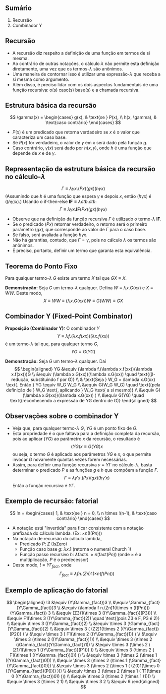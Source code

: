 ## Sumário

1.  Recursão
2.  Combinador Y

## Recursão

-   A recursão diz respeito a definição de uma função em termos de si mesma.
-   Ao contrário de outras notações, o cálculo $\lambda$ não permite esta definição diretamente, uma vez que os termos-$\lambda$ são anônimos.
-   Uma maneira de contornar isso é utilizar uma expressão-$\lambda$ que receba a si mesma como argumento.
-   Além disso, é preciso lidar com os dois aspectos fundamentais de uma função recursiva: o(s) caso(s) base(s) e a chamada recursiva.

## Estrutura básica da recursão

$$ \gamma(x) = \begin{cases} g(x), & \text{se } P(x), \\ h(x, \gamma), & \text{caso contrário} \end{cases} $$

-   $P(x)$ é um predicado que retorna verdadeiro se $x$ é o valor que caracteriza um caso base.
-   Se $P(x)$ for verdadeiro, o valor de $\gamma$ em $x$ será dado pela função $g$.
-   Caso contrário, $\gamma(x)$ será dado por $h(x, \gamma)$, onde $h$ é uma função que depende de $x$ e de $\gamma$.

## Representação da estrutura básica da recursão no cálculo-$\lambda$

$$ \Gamma \equiv \lambda \gamma x.(Px)(gx)(h \gamma x) $$
(Assumindo que $h$ é uma função que espera $\gamma$ e depois $x$, então $(h \gamma x)$ é $((h \gamma) x)$.)
Usando o if-then-else $\mathbf{IF} \equiv \lambda ctb.ctb$:
$$ \Gamma \equiv \lambda \gamma x.\mathbf{IF} (Px) (gx) (h \gamma x) $$

-   Observe que na definição da função recursiva $\Gamma$ é utilizado o termo-$\lambda$ $\mathbf{IF}$.
-   Se o predicado $(Px)$ retornar verdadeiro, o retorno será o primeiro parâmetro $(gx)$, que corresponde ao valor de $\Gamma$ para o caso base.
-   Se falso, será avaliada a função $h \gamma x$.
-   Não há garantias, contudo, que $\Gamma = \gamma$, pois no cálculo $\lambda$ os termos são anônimos.
-   É preciso, portanto, definir um termo que garanta esta equivalência.

## Teorema do Ponto Fixo

Para qualquer termo-$\lambda$ $G$ existe um termo $X$ tal que $GX \equiv X$.

**Demonstração:**
Seja $G$ um termo-$\lambda$ qualquer. Defina $W \equiv \lambda x.G(xx)$ e $X \equiv WW$.
Deste modo,
$$ X \equiv WW \equiv (\lambda x.G(xx))W \equiv G(WW) \equiv GX $$

## Combinador Y (Fixed-Point Combinator)

**Proposição (Combinador Y):**
O combinador $Y$
$$ Y \equiv \lambda f.(\lambda x.f(xx))(\lambda x.f(xx)) $$
é um termo-$\lambda$ tal que, para qualquer termo $G$,
$$ YG \equiv G(YG) $$

**Demonstração:**
Seja $G$ um termo-$\lambda$ qualquer. Daí
$$ \begin{aligned} YG &\equiv (\lambda f.(\lambda x.f(xx))(\lambda x.f(xx)))G \\ &\equiv (\lambda x.G(xx))(\lambda x.G(xx)) \quad \text{(β-redução, substituindo f por G)} \\ & \text{Seja } W_G = \lambda x.G(xx) \text{. Então } YG \equiv W_G W_G \\ &\equiv G(W_G W_G) \quad \text{(pela definição de } W_G \text{, aplicando } W_G \text{ a si mesmo)} \\ &\equiv G( (\lambda x.G(xx))(\lambda x.G(xx)) ) \\ &\equiv G(YG) \quad \text{(reconhecendo a expressão de YG dentro de G)} \end{aligned} $$

## Observações sobre o combinador Y

-   Veja que, para qualquer termo-$\lambda$ $G$, $YG$ é um ponto fixo de $G$.
-   Esta propriedade é o que faltava para a definição completa da recursão, pois ao aplicar $(YG)$ ao parâmetro $x$ da recursão, o resultado é
    $$ (YG)x \equiv G(YG)x $$
    ou seja, o termo $G$ é aplicado aos parâmetros $YG$ e $x$, o que permite invocar $G$ novamente quantas vezes forem necessárias.
-   Assim, para definir uma função recursiva $\gamma \equiv Y\Gamma$ no cálculo-$\lambda$, basta determinar o predicado $P$ e as funções $g$ e $h$ que compõem a função $\Gamma$.
    $$ \Gamma \equiv \lambda \gamma' x.(Px)(gx)(h \gamma' x) $$
    Então a função recursiva é $Y\Gamma$.

## Exemplo de recursão: fatorial

$$ !n = \begin{cases} 1, & \text{se } n = 0, \\ n \times !(n-1), & \text{caso contrário} \end{cases} $$

-   A notação está "invertida" para ficar consistente com a notação prefixada do cálculo lambda. (Ex: $\times n (!(P n))$)
-   Na notação de recursão do cálculo lambda,
    -   Predicado $P$: $Z$ (IsZero)
    -   Função caso base $g$: $\lambda x.1$ (retorna o numeral Church 1)
    -   Função passo recursivo $h$: $\lambda \text{fact} n. \times n (\text{fact} (Pn))$
        (onde $\times$ é a multiplicação, $P$ é o predecessor)
-   Deste modo, $! \equiv Y\Gamma_{fact}$, onde
    $$ \Gamma_{fact} \equiv \lambda f n.(Zn)1(\times n (f(Pn))) $$

## Exemplo de aplicação do fatorial

$$ \begin{aligned} !3 &\equiv (Y\Gamma_{fact})3 \\ &\equiv \Gamma_{fact}(Y\Gamma_{fact})3 \\ &\equiv (\lambda f n.(Zn)1(\times n (f(Pn)))) (Y\Gamma_{fact}) 3 \\ &\equiv (Z3)1(\times 3 ((Y\Gamma_{fact})(P3))) \\ &\equiv F1(\times 3 ((Y\Gamma_{fact})2)) \quad \text{(pois Z3 é F, P3 é 2)} \\ &\equiv \times 3 ((Y\Gamma_{fact})2) \\ &\equiv \times 3 (\Gamma_{fact}(Y\Gamma_{fact})2) \\ &\equiv \times 3 ( (Z2)1(\times 2 ((Y\Gamma_{fact})(P2))) ) \\ &\equiv \times 3 ( F1(\times 2 ((Y\Gamma_{fact})1)) ) \\ &\equiv \times 3 (\times 2 ((Y\Gamma_{fact})1)) \\ &\equiv \times 3 (\times 2 (\Gamma_{fact}(Y\Gamma_{fact})1)) \\ &\equiv \times 3 (\times 2 ( (Z1)1(\times 1 ((Y\Gamma_{fact})(P1))) )) \\ &\equiv \times 3 (\times 2 ( F1(\times 1 ((Y\Gamma_{fact})0)) )) \\ &\equiv \times 3 (\times 2 (\times 1 ((Y\Gamma_{fact})0))) \\ &\equiv \times 3 (\times 2 (\times 1 (\Gamma_{fact}(Y\Gamma_{fact})0))) \\ &\equiv \times 3 (\times 2 (\times 1 ( (Z0)1(\times 0 ((Y\Gamma_{fact})(P0))) ))) \\ &\equiv \times 3 (\times 2 (\times 1 ( T1(\times 0 ((Y\Gamma_{fact})0)) ))) \\ &\equiv \times 3 (\times 2 (\times 1 (1))) \\ &\equiv \times 3 (\times 2 1) \\ &\equiv \times 3 2 \\ &\equiv 6 \end{aligned} $$